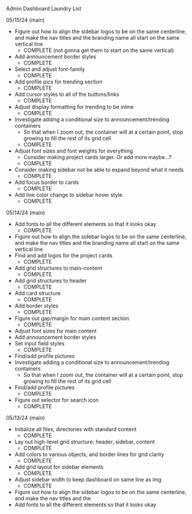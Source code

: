 Admin Dashboard Laundry List

05/15/24 (main)
- Figure out how to align the sidebar logos to be on the same centerline, and
  make the nav titles and the branding name all start on the same vertical line
    - COMPLETE (not gonna get them to start on the same vertical)
- Add announcement border styles
    - COMPLETE
- Select and adjust font-family
    - COMPLETE
- Add profile pics for trending section
    - COMPLETE
- Add cursor styles to all of the buttons/links
    - COMPLETE
- Adjust display formatting for trending to be inline
    - COMPLETE
- Investigate adding a conditional size to announcement/trending containers
    - So that when I zoom out, the container will at a certain point, stop
      growing to fill the rest of its grid cell
    - COMPLETE
- Adjust font sizes and font weights for everything
    - Consider making project cards larger. Or add more maybe...?
    - COMPLETE
- Consider making sidebar not be able to expand beyond what it needs
    - COMPLETE
- Add focus border to cards
    - COMPLETE
- Add line color change to sidebar hover style
    - COMPLETE

05/14/24 (main)
- Add fonts to all the different elements so that it looks okay
    - COMPLETE
- Figure out how to align the sidebar logos to be on the same centerline, and
  make the nav titles and the branding name all start on the same vertical line
- Find and add logos for the project cards
    - COMPLETE
- Add grid structures to main-content
    - COMPLETE
- Add grid structures to header
    - COMPLETE
- Add card structure
    - COMPLETE
- Add border styles
    - COMPLETE
- Figure out gap/margin for main content section
    - COMPLETE
- Adjust font sizes for main content
- Add announcement border styles
- Set input field styles
    - COMPLETE
- Find/add profile pictures
- Investigate adding a conditional size to announcement/trending containers
    - So that when I zoom out, the container will at a certain point, stop
      growing to fill the rest of its grid cell
- Find/add profile pictures
    - COMPLETE
- Figure out selector for search icon
    - COMPLETE

05/13/24 (main)
- Initialize all files, directories with standard content
    - COMPLETE
- Lay out high-level grid structure: header, sidebar, content
    - COMPLETE
- Add colors to various objects, and border lines for grid clarity
    - COMPLETE
- Add grid layout for sidebar elements
    - COMPLETE
- Adjust sidebar width to keep dashboard on same line as img
    - COMPLETE
- Figure out how to align the sidebar logos to be on the same centerline, and
  make the nav titles and the 
- Add fonts to all the different elements so that it looks okay